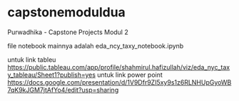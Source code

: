# capstonemoduldua
Purwadhika - Capstone Projects Modul 2

file notebook mainnya adalah 
eda_ncy_taxy_notebook.ipynb

untuk link tableu
https://public.tableau.com/app/profile/shahmirul.hafizullah/viz/eda_nyc_taxy_tableau/Sheet1?publish=yes
untuk link power point
https://docs.google.com/presentation/d/1V9Dfr9ZI5xy9s1z6RLNHUpGyoWB7qK9kJGM7jtAfYo4/edit?usp=sharing
